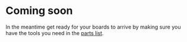 # Coming soon
In the meantime get ready for your boards to arrive by making sure you have the tools you need in the [parts list](./partsList.md).